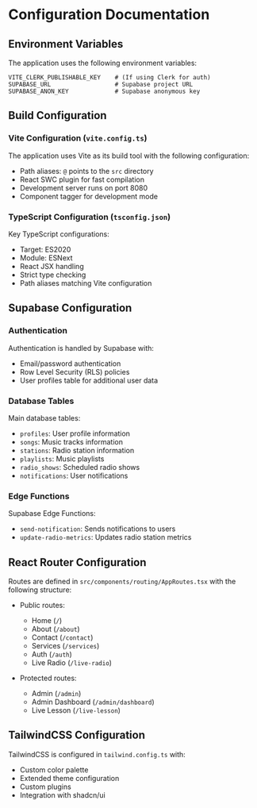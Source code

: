 
# Configuration Documentation

## Environment Variables

The application uses the following environment variables:

```
VITE_CLERK_PUBLISHABLE_KEY    # (If using Clerk for auth)
SUPABASE_URL                  # Supabase project URL
SUPABASE_ANON_KEY             # Supabase anonymous key
```

## Build Configuration

### Vite Configuration (`vite.config.ts`)

The application uses Vite as its build tool with the following configuration:

- Path aliases: `@` points to the `src` directory
- React SWC plugin for fast compilation
- Development server runs on port 8080
- Component tagger for development mode

### TypeScript Configuration (`tsconfig.json`)

Key TypeScript configurations:

- Target: ES2020
- Module: ESNext
- React JSX handling
- Strict type checking
- Path aliases matching Vite configuration

## Supabase Configuration

### Authentication

Authentication is handled by Supabase with:

- Email/password authentication
- Row Level Security (RLS) policies
- User profiles table for additional user data

### Database Tables

Main database tables:

- `profiles`: User profile information
- `songs`: Music tracks information
- `stations`: Radio station information
- `playlists`: Music playlists
- `radio_shows`: Scheduled radio shows
- `notifications`: User notifications

### Edge Functions

Supabase Edge Functions:

- `send-notification`: Sends notifications to users
- `update-radio-metrics`: Updates radio station metrics

## React Router Configuration

Routes are defined in `src/components/routing/AppRoutes.tsx` with the following structure:

- Public routes:
  - Home (`/`)
  - About (`/about`)
  - Contact (`/contact`)
  - Services (`/services`)
  - Auth (`/auth`)
  - Live Radio (`/live-radio`)

- Protected routes:
  - Admin (`/admin`)
  - Admin Dashboard (`/admin/dashboard`)
  - Live Lesson (`/live-lesson`)

## TailwindCSS Configuration

TailwindCSS is configured in `tailwind.config.ts` with:

- Custom color palette
- Extended theme configuration
- Custom plugins
- Integration with shadcn/ui
